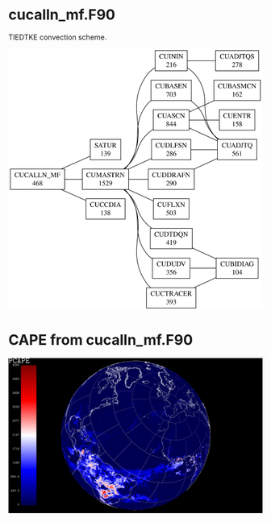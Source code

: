 
# cucalln_mf.F90

TIEDTKE convection scheme.

![](./images/CUCALLN_MF.svg)

# CAPE from cucalln_mf.F90

![](./images/snapshot_0028.png)


